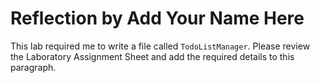 # Reflection by Add Your Name Here

This lab required me to write a file called `TodoListManager`. Please review
the Laboratory Assignment Sheet and add the required details to this paragraph.
